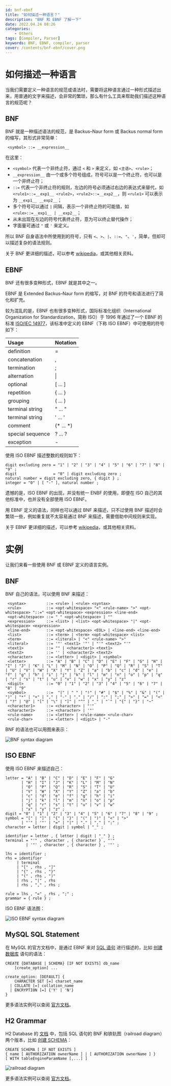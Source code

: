 ```yaml
---
id: bnf-ebnf
title: "如何描述一种语言？"
description: "BNF 和 EBNF 了解一下"
date: 2022.04.24 08:26
categories:
    - Others
tags: [Compiler, Parser]
keywords: BNF, EBNF, compiler, parser
cover: /contents/bnf-ebnf/cover.png
---
```


如何描述一种语言
=============

当我们需要定义一种语言的规范或语法时，需要将这种语言通过一种形式描述出来，用普通的文字来描述，会非常的繁琐，那么有什么工具来帮助我们描述这种语言的规范呢？

BNF
---

BNF 就是一种描述语法的规范，是 Backus–Naur form 或 Backus normal form 的缩写，其形式非常简单：

```bnf
 <symbol> ::= __expression__
```

在这里：
* `<symbol>` 代表一个非终止符，通过 `<` 和 `>` 来定义，如 `<主语>`、`<rule>`；
* `__expression__` 由一个或多个符号组成，符号可以是一个终止符，也可以是一个非终止符；
* `::=` 代表一个非终止符的规则，左边的符号必须通过右边的表达式来替代，如 `<rule1>::=__exp1__ <rule2>`，`<rule2>::=__exp2__`，则 `<rule1>` 可以表示为 `__exp1__ __exp2__`；
* 多个符号可以通过 `|` 间隔，表示一个非终止符的可能值，如 `<rule>::=__exp1__ | __exp2__`；
* 从未出现在左边的符号代表终止符，意为可以终止替代操作；
* 字面量可通过 `"` 或 `'` 来定义。

所以 BNF 自身语法中所使用到的符号，只有 `<`、`>`、`|`、`::=`、`"`、`'`，简单，但却可以描述复杂的语法规则。

关于 BNF 更详细的描述，可以参考 [wikipedia](https://en.wikipedia.org/wiki/Backus%E2%80%93Naur_form)，或其他相关资料。

EBNF
----

BNF 还有很多变种形式，EBNF 就是其中之一。

EBNF 是 Extended Backus–Naur form 的缩写，对 BNF 的符号和语法进行了简化和扩充。

较为混乱的是，EBNF 也有很多变种形式，国际标准化组织（International Organization for Standardization，简称 ISO）于 1996 年通过了一个 EBNF 的标准 [ISO/IEC 14977](http://standards.iso.org/ittf/PubliclyAvailableStandards/s026153_ISO_IEC_14977_1996(E).zip)，该标准中定义的 EBNF（下称 ISO EBNF）中可使用的符号如下：

|Usage	|Notation|
|:------|:-------|
|definition	|=|
|concatenation	|,|
|termination	|;|
|alternation	|\||
|optional	|[ ... ]|
|repetition	|{ ... }|
|grouping	|( ... )|
|terminal string	|" ... "|
|terminal string	|' ... '|
|comment	|(* ... *)|
|special sequence	|? ... ?|
|exception	|-|

使用 ISO EBNF 描述整数的规则如下：

```ebnf
digit excluding zero = "1" | "2" | "3" | "4" | "5" | "6" | "7" | "8" | "9" ;
digit                = "0" | digit excluding zero ;
natural number = digit excluding zero, { digit } ;
integer = "0" | [ "-" ], natural number ;
```

遗憾的是，ISO EBNF 的出现，并没有统一 ENBF 的使用，即便在 ISO 自己的其他标准中，也并没有全部使用 ISO EBNF。

用 EBNF 定义的语法，同样也可以通过 BNF 来描述，只不过使用 BNF 描述时会繁琐一些，例如重复就不太容易通过 BNF 来描述，需要借助中间规则来实现。

关于 EBNF 更详细的描述，可以参考 [wikipedia](https://en.wikipedia.org/wiki/Extended_Backus%E2%80%93Naur_form)，或其他相关资料。

实例
====

让我们来看一些使用 BNF 或 EBNF 定义的语言实例。

BNF
---

BNF 自己的语法，可以使用 BNF 来描述：

```bnf
 <syntax>         ::= <rule> | <rule> <syntax>
 <rule>           ::= <opt-whitespace> "<" <rule-name> ">" <opt-whitespace> "::=" <opt-whitespace> <expression> <line-end>
 <opt-whitespace> ::= " " <opt-whitespace> | ""
 <expression>     ::= <list> | <list> <opt-whitespace> "|" <opt-whitespace> <expression>
 <line-end>       ::= <opt-whitespace> <EOL> | <line-end> <line-end>
 <list>           ::= <term> | <term> <opt-whitespace> <list>
 <term>           ::= <literal> | "<" <rule-name> ">"
 <literal>        ::= '"' <text1> '"' | "'" <text2> "'"
 <text1>          ::= "" | <character1> <text1>
 <text2>          ::= '' | <character2> <text2>
 <character>      ::= <letter> | <digit> | <symbol>
 <letter>         ::= "A" | "B" | "C" | "D" | "E" | "F" | "G" | "H" | "I" | "J" | "K" | "L" | "M" | "N" | "O" | "P" | "Q" | "R" | "S" | "T" | "U" | "V" | "W" | "X" | "Y" | "Z" | "a" | "b" | "c" | "d" | "e" | "f" | "g" | "h" | "i" | "j" | "k" | "l" | "m" | "n" | "o" | "p" | "q" | "r" | "s" | "t" | "u" | "v" | "w" | "x" | "y" | "z"
 <digit>          ::= "0" | "1" | "2" | "3" | "4" | "5" | "6" | "7" | "8" | "9"
 <symbol>         ::=  "|" | " " | "!" | "#" | "$" | "%" | "&" | "(" | ")" | "*" | "+" | "," | "-" | "." | "/" | ":" | ";" | ">" | "=" | "<" | "?" | "@" | "[" | "\" | "]" | "^" | "_" | "`" | "{" | "}" | "~"
 <character1>     ::= <character> | "'"
 <character2>     ::= <character> | '"'
 <rule-name>      ::= <letter> | <rule-name> <rule-char>
 <rule-char>      ::= <letter> | <digit> | "-"
```

BNF 的语法也可以用图来表示：

![BNF syntax diagram](/contents/bnf-ebnf/Bnf-syntax-diagram.png)

ISO EBNF
--------

使用 ISO EBNF 来描述自己：

```ebnf
letter = "A" | "B" | "C" | "D" | "E" | "F" | "G"
       | "H" | "I" | "J" | "K" | "L" | "M" | "N"
       | "O" | "P" | "Q" | "R" | "S" | "T" | "U"
       | "V" | "W" | "X" | "Y" | "Z" | "a" | "b"
       | "c" | "d" | "e" | "f" | "g" | "h" | "i"
       | "j" | "k" | "l" | "m" | "n" | "o" | "p"
       | "q" | "r" | "s" | "t" | "u" | "v" | "w"
       | "x" | "y" | "z" ;
digit = "0" | "1" | "2" | "3" | "4" | "5" | "6" | "7" | "8" | "9" ;
symbol = "[" | "]" | "{" | "}" | "(" | ")" | "<" | ">"
       | "'" | '"' | "=" | "|" | "." | "," | ";" ;
character = letter | digit | symbol | "_" ;
 
identifier = letter , { letter | digit | "_" } ;
terminal = "'" , character , { character } , "'" 
         | '"' , character , { character } , '"' ;
 
lhs = identifier ;
rhs = identifier
     | terminal
     | "[" , rhs , "]"
     | "{" , rhs , "}"
     | "(" , rhs , ")"
     | rhs , "|" , rhs
     | rhs , "," , rhs ;

rule = lhs , "=" , rhs , ";" ;
grammar = { rule } ;
```

ISO EBNF 语法图：

![ISO EBNF syntax diagram](/contents/bnf-ebnf/Ebnf-syntax-diagram.png)

MySQL SQL Statement
-------------------

在 MySQL 的官方文档中，是通过 EBNF 来对 [SQL 语句](https://dev.mysql.com/doc/refman/8.0/en/sql-statements.html) 进行描述的，比如 [创建数据库](https://dev.mysql.com/doc/refman/8.0/en/create-database.html) 语句的语法：

```ebnf
CREATE {DATABASE | SCHEMA} [IF NOT EXISTS] db_name
    [create_option] ...

create_option: [DEFAULT] {
    CHARACTER SET [=] charset_name
  | COLLATE [=] collation_name
  | ENCRYPTION [=] {'Y' | 'N'}
}
```

更多语法实例可以查阅 [官方文档](https://dev.mysql.com/doc/refman/8.0/en/sql-statements.html)。

H2 Grammar
----------

H2 Database 的 [文档](https://h2database.com/html/main.html) 中，包括 SQL 语句的 BNF 和铁轨图（railroad diagram）两个版本，比如 [创建 SCHEMA](https://h2database.com/html/commands.html#create_schema)：

```ebnf
CREATE SCHEMA [ IF NOT EXISTS ]
{ name [ AUTHORIZATION ownerName ] | [ AUTHORIZATION ownerName ] }
[ WITH tableEngineParamName [,...] ]
```

![railroad diagram](/contents/bnf-ebnf/h2-railroad.png)

更多语法实例可以查阅 [官方文档](https://h2database.com/html/commands.html)。